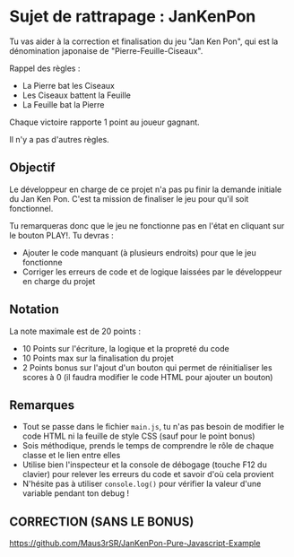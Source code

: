 # Sujet de rattrapage : JanKenPon

Tu vas aider à la correction et finalisation du jeu "Jan Ken Pon", qui est la dénomination japonaise de "Pierre-Feuille-Ciseaux".

Rappel des règles :
- La Pierre bat les Ciseaux
- Les Ciseaux battent la Feuille
- La Feuille bat la Pierre

Chaque victoire rapporte 1 point au joueur gagnant.

Il n'y a pas d'autres règles.

## Objectif

Le développeur en charge de ce projet n'a pas pu finir la demande initiale du Jan Ken Pon. C'est ta mission de finaliser le jeu pour qu'il soit fonctionnel.

Tu remarqueras donc que le jeu ne fonctionne pas en l'état en cliquant sur le bouton PLAY!. Tu devras :
- Ajouter le code manquant (à plusieurs endroits) pour que le jeu fonctionne
- Corriger les erreurs de code et de logique laissées par le développeur en charge du projet

## Notation

La note maximale est de 20 points :
- 10 Points sur l'écriture, la logique et la propreté du code
- 10 Points max sur la finalisation du projet
- 2 Points bonus sur l'ajout d'un bouton qui permet de réinitialiser les scores à 0 (il faudra modifier le code HTML pour ajouter un bouton)

## Remarques

- Tout se passe dans le fichier `main.js`, tu n'as pas besoin de modifier le code HTML ni la feuille de style CSS (sauf pour le point bonus)
- Sois méthodique, prends le temps de comprendre le rôle de chaque classe et le lien entre elles
- Utilise bien l'inspecteur et la console de débogage (touche F12 du clavier) pour relever les erreurs du code et savoir d'où cela provient
- N'hésite pas à utiliser `console.log()` pour vérifier la valeur d'une variable pendant ton debug !


## CORRECTION (SANS LE BONUS)

https://github.com/Maus3rSR/JanKenPon-Pure-Javascript-Example

